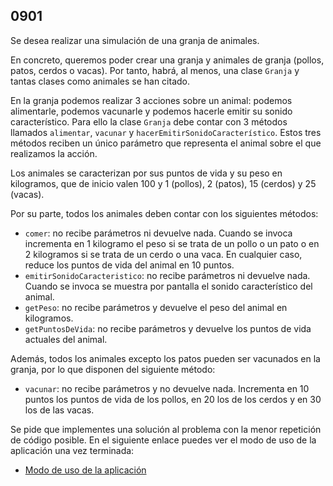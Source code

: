 ## 0901

Se desea realizar una simulación de una granja de animales. 

En concreto, queremos poder crear una granja y animales de granja (pollos, patos, cerdos o vacas). Por tanto, habrá, al menos, una clase `Granja` y tantas clases como animales se han citado.

En la granja podemos realizar 3 acciones sobre un animal: podemos alimentarle, podemos vacunarle y podemos hacerle emitir su sonido característico. Para ello la clase `Granja` debe contar con 3 métodos llamados `alimentar`, `vacunar` y `hacerEmitirSonidoCaracterístico`. Estos tres métodos reciben un único parámetro que representa el animal sobre el que realizamos la acción.

Los animales se caracterizan por sus puntos de vida y su peso en kilogramos, que de inicio valen 100 y 1 (pollos), 2 (patos), 15 (cerdos) y 25 (vacas). 

Por su parte, todos los animales deben contar con los siguientes métodos:
* `comer`: no recibe parámetros ni devuelve nada. Cuando se invoca incrementa en 1 kilogramo el peso si se trata de un pollo o un pato o en 2 kilogramos si se trata de un cerdo o una vaca. En cualquier caso, reduce los puntos de vida del animal en 10 puntos.
* `emitirSonidoCaracteristico`: no recibe parámetros ni devuelve nada. Cuando se invoca se muestra por pantalla el sonido característico del animal.
* `getPeso`: no recibe parámetros y devuelve el peso del animal en kilogramos.
* `getPuntosDeVida`: no recibe parámetros y devuelve los puntos de vida actuales del animal.

Además, todos los animales excepto los patos pueden ser vacunados en la granja, por lo que disponen del siguiente método:
* `vacunar`: no recibe parámetros y no devuelve nada. Incrementa en 10 puntos los puntos de vida de los pollos, en 20 los de los cerdos y en 30 los de las vacas.

Se pide que implementes una solución al problema con la menor repetición de código posible. En el siguiente enlace puedes ver el modo de uso de la aplicación una vez terminada:

* [Modo de uso de la aplicación](https://docs.google.com/presentation/d/1jA38Hap3QOgyk2ihcdir_3fUih-2c6D05_Uv7KGpA4c/pub?start=false&loop=false&delayms=60000)
